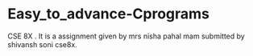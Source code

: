 # Easy_to_advance-Cprograms
CSE 8X . It is a assignment given by mrs nisha pahal mam submitted by shivansh soni cse8x.
